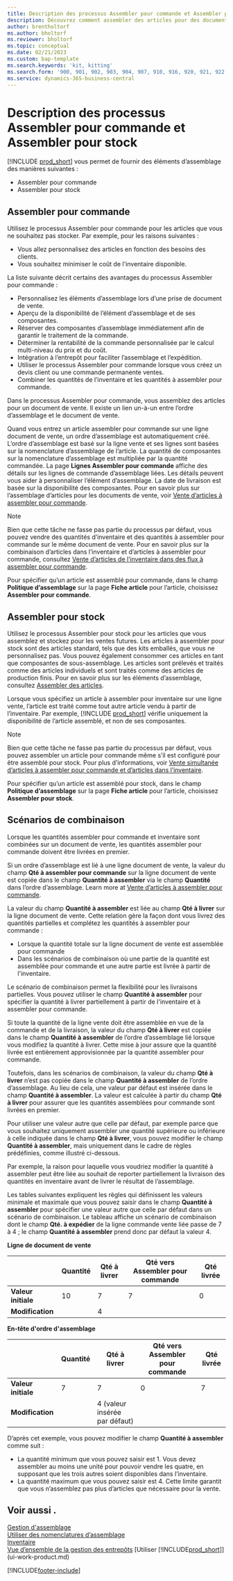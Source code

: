 ```yaml
---
title: Description des processus Assembler pour commande et Assembler pour stock
description: Découvrez comment assembler des articles pour des documents de vente ou pour les garder en stock pour les ventes futures.
author: brentholtorf
ms.author: bholtorf
ms.reviewer: bholtorf
ms.topic: conceptual
ms.date: 02/21/2023
ms.custom: bap-template
ms.search.keywords: 'kit, kitting'
ms.search.form: '900, 901, 902, 903, 904, 907, 910, 916, 920, 921, 922, 923, 940, 941, 942, 930, 931, 932, 914, 915, 905'
ms.service: dynamics-365-business-central
---
```

# <a name="understanding-assemble-to-order-and-assemble-to-stock"></a>Description des processus Assembler pour commande et Assembler pour stock

[!INCLUDE [prod_short](includes/prod_short.md)] vous permet de fournir des éléments d’assemblage des manières suivantes :

* Assembler pour commande  
* Assembler pour stock  

## <a name="assemble-to-order"></a>Assembler pour commande

Utilisez le processus Assembler pour commande pour les articles que vous ne souhaitez pas stocker. Par exemple, pour les raisons suivantes :

* Vous allez personnalisez des articles en fonction des besoins des clients.
* Vous souhaitez minimiser le coût de l'inventaire disponible.

La liste suivante décrit certains des avantages du processus Assembler pour commande :  

* Personnalisez les éléments d’assemblage lors d’une prise de document de vente.  
* Aperçu de la disponibilité de l’élément d’assemblage et de ses composantes.  
* Réserver des composantes d’assemblage immédiatement afin de garantir le traitement de la commande.  
* Déterminer la rentabilité de la commande personnalisée par le calcul multi-niveau du prix et du coût.  
* Intégration à l’entrepôt pour faciliter l’assemblage et l’expédition.  
* Utiliser le processus Assembler pour commande lorsque vous créez un devis client ou une commande permanente ventes.  
* Combiner les quantités de l’inventaire et les quantités à assembler pour commande.  

Dans le processus Assembler pour commande, vous assemblez des articles pour un document de vente. Il existe un lien un-à-un entre l’ordre d’assemblage et le document de vente.  

Quand vous entrez un article assembler pour commande sur une ligne document de vente, un ordre d’assemblage est automatiquement créé. L’ordre d’assemblage est basé sur la ligne vente et ses lignes sont basées sur la nomenclature d’assemblage de l’article. La quantité de composantes sur la nomenclature d’assemblage est multipliée par la quantité commandée. La page **Lignes Assembler pour commande** affiche des détails sur les lignes de commande d’assemblage liées. Les détails peuvent vous aider à personnaliser l’élément d’assemblage. La date de livraison est basée sur la disponibilité des composantes. Pour en savoir plus sur l’assemblage d’articles pour les documents de vente, voir [Vente d’articles à assembler pour commande](assembly-how-to-sell-items-assembled-to-order.md).  

> [!NOTE]  
> Bien que cette tâche ne fasse pas partie du processus par défaut, vous pouvez vendre des quantités d’inventaire et des quantités à assembler pour commande sur le même document de vente. Pour en savoir plus sur la combinaison d’articles dans l’inventaire et d’articles à assembler pour commande, consultez [Vente d’articles de l’inventaire dans des flux à assembler pour commande](assembly-how-to-sell-inventory-items-in-assemble-to-order-flows.md).  

Pour spécifier qu’un article est assemblé pour commande, dans le champ **Politique d’assemblage** sur la page **Fiche article** pour l’article, choisissez **Assembler pour commande**.  

## <a name="assemble-to-stock"></a>Assembler pour stock

Utilisez le processus Assembler pour stock pour les articles que vous assemblez et stockez pour les ventes futures. Les articles à assembler pour stock sont des articles standard, tels que des kits emballés, que vous ne personnalisez pas. Vous pouvez également consommer ces articles en tant que composantes de sous-assemblage. Les articles sont prélevés et traités comme des articles individuels et sont traités comme des articles de production finis. Pour en savoir plus sur les éléments d’assemblage, consultez [Assembler des articles](assembly-how-to-assemble-items.md).  

Lorsque vous spécifiez un article à assembler pour inventaire sur une ligne vente, l’article est traité comme tout autre article vendu à partir de l’inventaire. Par exemple, [!INCLUDE [prod_short](includes/prod_short.md)] vérifie uniquement la disponibilité de l’article assemblé, et non de ses composantes.  

> [!NOTE]  
> Bien que cette tâche ne fasse pas partie du processus par défaut, vous pouvez assembler un article pour commande même s’il est configuré pour être assemblé pour stock. Pour plus d’informations, voir [Vente simultanée d’articles à assembler pour commande et d’articles dans l’inventaire](assembly-how-to-sell-assemble-to-order-items-and-inventory-items-together.md).  

Pour spécifier qu’un article est assemblé pour stock, dans le champ **Politique d’assemblage** sur la page **Fiche article** pour l’article, choisissez **Assembler pour stock**.  

## <a name="combination-scenarios"></a>Scénarios de combinaison

Lorsque les quantités assembler pour commande et inventaire sont combinées sur un document de vente, les quantités assembler pour commande doivent être livrées en premier.  

Si un ordre d’assemblage est lié à une ligne document de vente, la valeur du champ **Qté à assembler pour commande** sur la ligne document de vente est copiée dans le champ **Quantité à assembler** via le champ **Quantité** dans l’ordre d’assemblage. Learn more at [Vente d’articles à assembler pour commande](assembly-how-to-sell-items-assembled-to-order.md).  

La valeur du champ **Quantité à assembler** est liée au champ **Qté à livrer** sur la ligne document de vente. Cette relation gère la façon dont vous livrez des quantités partielles et complétez les quantités à assembler pour commande :

* Lorsque la quantité totale sur la ligne document de vente est assemblée pour commande
* Dans les scénarios de combinaison où une partie de la quantité est assemblée pour commande et une autre partie est livrée à partir de l'inventaire.

Le scénario de combinaison permet la flexibilité pour les livraisons partielles. Vous pouvez utiliser le champ **Quantité à assembler** pour spécifier la quantité à livrer partiellement à partir de l'inventaire et à assembler pour commande.  

Si toute la quantité de la ligne vente doit être assemblée en vue de la commande et de la livraison, la valeur du champ **Qté à livrer** est copiée dans le champ **Quantité à assembler** de l’ordre d’assemblage lié lorsque vous modifiez la quantité à livrer. Cette mise à jour assure que la quantité livrée est entièrement approvisionnée par la quantité assembler pour commande.  

Toutefois, dans les scénarios de combinaison, la valeur du champ **Qté à livrer** n’est pas copiée dans le champ **Quantité à assembler** de l’ordre d’assemblage. Au lieu de cela, une valeur par défaut est insérée dans le champ **Quantité à assembler**. La valeur est calculée à partir du champ **Qté à livrer** pour assurer que les quantités assemblées pour commande sont livrées en premier.

Pour utiliser une valeur autre que celle par défaut, par exemple parce que vous souhaitez uniquement assembler une quantité supérieure ou inférieure à celle indiquée dans le champ **Qté à livrer**, vous pouvez modifier le champ **Quantité à assembler**, mais uniquement dans le cadre de règles prédéfinies, comme illustré ci-dessous.  

Par exemple, la raison pour laquelle vous voudriez modifier la quantité à assembler peut être liée au souhait de reporter partiellement la livraison des quantités en inventaire avant de livrer le résultat de l’assemblage.  

Les tables suivantes expliquent les règles qui définissent les valeurs minimale et maximale que vous pouvez saisir dans le champ **Quantité à assembler** pour spécifier une valeur autre que celle par défaut dans un scénario de combinaison. Le tableau affiche un scénario de combinaison dont le champ **Qté. à expédier** de la ligne commande vente liée passe de 7 à 4 ; le champ **Quantité à assembler** prend donc par défaut la valeur 4.  

**Ligne de document de vente**

|                | **Quantité** | **Qté à livrer** | **Qté vers Assembler pour commande** | **Qté livrée** |
|----------------|--------------|------------------|-------------------------------|----------------------|
|**Valeur initiale**| 10          | 7                | 7                             | 0                    |
|**Modification**      |              | 4                |                               |                      |

**En-tête d'ordre d'assemblage**

|                | **Quantité** | **Qté à livrer** | **Qté vers Assembler pour commande** | **Qté livrée** |
|----------------|--------------|------------------|-------------------------------|----------------------|
|**Valeur initiale**| 7           | 7                | 0                             | 7                    |
|**Modification**      |              | 4 (valeur insérée par défaut)|                         |                      |

D’après cet exemple, vous pouvez modifier le champ **Quantité à assembler** comme suit :  

* La quantité minimum que vous pouvez saisir est 1. Vous devez assembler au moins une unité pour pouvoir vendre les quatre, en supposant que les trois autres soient disponibles dans l’inventaire.  
* La quantité maximum que vous pouvez saisir est 4. Cette limite garantit que vous n’assemblez pas plus d’articles que nécessaire pour la vente.  

## <a name="see-also"></a>Voir aussi .

[Gestion d'assemblage](assembly-assemble-items.md)  
[Utiliser des nomenclatures d’assemblage](assembly-how-work-assembly-boms.md)  
[Inventaire](inventory-manage-inventory.md)  
[Vue d’ensemble de la gestion des entrepôts](design-details-warehouse-management.md)
[Utiliser [!INCLUDE[prod_short](includes/prod_short.md)]](ui-work-product.md)

[!INCLUDE[footer-include](includes/footer-banner.md)]
